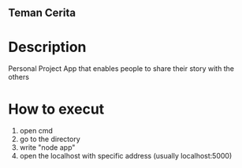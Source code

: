 ## Teman Cerita ##

# Description #
Personal Project 
App that enables people to share their story with the others

# How to execut #
1. open cmd
2. go to the directory
3. write "node app"
4. open the localhost with specific address (usually localhost:5000)
